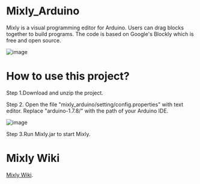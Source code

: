 # Mixly_Arduino
Mixly is a visual programming editor for Arduino. Users can drag blocks together to build programs. The code is based on Google's Blockly which is free and open source.

![image](https://raw.githubusercontent.com/xbed/mixly_arduino/master/mixly_arduino/blockly/media/demo.png)

# How to use this project?

Step 1.Download and unzip the project.

Step 2. Open the file "mixly_arduino/setting/config.properties" with text editor.
Replace "arduino-1.7.8/" with the path of your Arduino IDE.

![image](https://raw.githubusercontent.com/xbed/mixly_arduino/master/mixly_arduino/blockly/media/config.png)

Step 3.Run Mixly.jar to start Mixly.

# Mixly Wiki
 [Mixly Wiki](https://mixly.readthedocs.io). 
 
